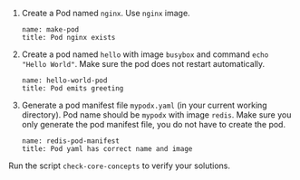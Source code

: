 
1. Create a Pod named `nginx`. Use `nginx` image.

    ```examiner:execute-test
    name: make-pod
    title: Pod nginx exists
    ```

1. Create a pod named `hello` with image `busybox` and command `echo "Hello World"`. Make sure the pod does not restart automatically.

    ```examiner:execute-test
    name: hello-world-pod
    title: Pod emits greeting
    ```

1. Generate a pod manifest file `mypodx.yaml` (in your current working directory). Pod name should be `mypodx` with image `redis`. Make sure you only generate the pod manifest file, you do not have to create the pod.

    ```examiner:execute-test
    name: redis-pod-manifest
    title: Pod yaml has correct name and image
    ```

Run the script `check-core-concepts` to verify your solutions.
